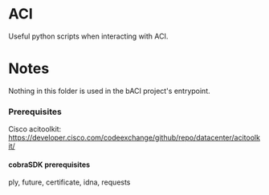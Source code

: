 # ACI
Useful python scripts when interacting with ACI. 

# Notes
Nothing in this folder is  used in the bACI project's entrypoint. 

### Prerequisites
Cisco acitoolkit:
https://developer.cisco.com/codeexchange/github/repo/datacenter/acitoolkit/

#### cobraSDK prerequisites
ply, future, certificate, idna, requests

